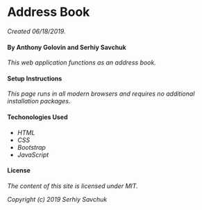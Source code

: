 # Address Book
_Created  06/18/2019._

#### By Anthony Golovin and Serhiy Savchuk
_This web application functions as an address book._

#### Setup Instructions
_This page runs in all modern browsers and requires no additional installation packages._

#### Techonologies Used
* _HTML_
* _CSS_
* _Bootstrap_
* _JavaScript_

#### License
_The content of this site is licensed under MIT._

_Copyright (c) 2019 Serhiy Savchuk_
